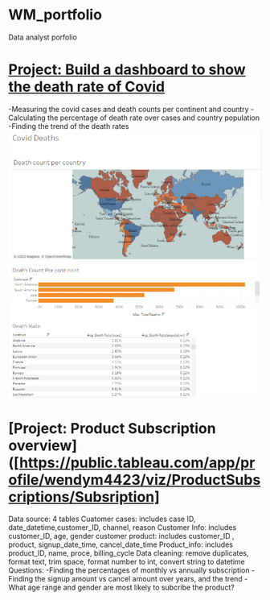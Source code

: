 # WM_portfolio
Data analyst porfolio

# [Project: Build a dashboard to show the death rate of Covid](https://public.tableau.com/app/profile/wendym4423/viz/CovidDashboard_16582091798820/Dashboard1)
-Measuring the covid cases and death counts per continent and country
-Calculating the percentage of death rate over cases and country population
-Finding the trend of the death rates
![](/image/map.png)
![](/image/chart.PNG)

# [Project: Product Subscription overview]([https://public.tableau.com/app/profile/wendym4423/viz/ProductSubscriptions/Subsription]
Data source: 4 tables
    Cuatomer cases: includes case ID, date_datetime,customer_ID, channel, reason
    Customer Info: includes customer_ID, age, gender
    customer product: includes customer_ID , product, signup_date_time, cancel_date_time
    Product_info: includes product_ID, name, proce, billing_cycle
Data cleaning: remove duplicates, format text, trim space, format number to int, convert string to datetime
Questions:
-Finding the percentages of monthly vs annually subscription
-Finding the signup amount vs cancel amount over years, and the trend
-What age range and gender are most likely to subcribe the product?
